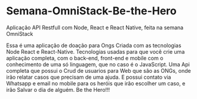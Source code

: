 # Semana-OmniStack-Be-the-Hero
Aplicação API Restfull com Node, React e React Native, feita na semana OmniStack


  Essa é uma aplicação de doação para Ongs Criada com as tecnologias Node React e React-Native.
Tecnologias usadas para que você crie uma aplicação completa, com o back-end, front-end e mobile com o conhecimento de uma só linguagem,
que no caso é o JavaScript.
  Uma Api completa que possui o Crud de usuarios para Web que são as ONGs, onde irão relatar casos que precisam de uma ajuda. E possui 
contato via Whatsapp e email no mobile para os heróis que irão escolher um caso, e irão Salvar o dia de alguém.
  Be the Hero!!!
 

